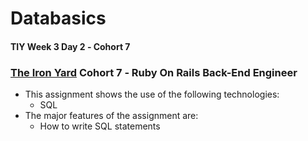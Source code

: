 # Databasics

#### TIY Week 3 Day 2 &dash; Cohort 7
### **[The Iron Yard](http://theironyard.com)** Cohort 7 &dash; Ruby On Rails Back-End Engineer

- This assignment shows the use of the following technologies:
  - SQL
- The major features of the assignment are:
  - How to write SQL statements
